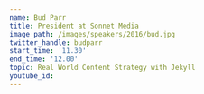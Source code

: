 ```yaml
---
name: Bud Parr
title: President at Sonnet Media
image_path: /images/speakers/2016/bud.jpg
twitter_handle: budparr
start_time: '11.30'
end_time: '12.00'
topic: Real World Content Strategy with Jekyll
youtube_id:
---
```


